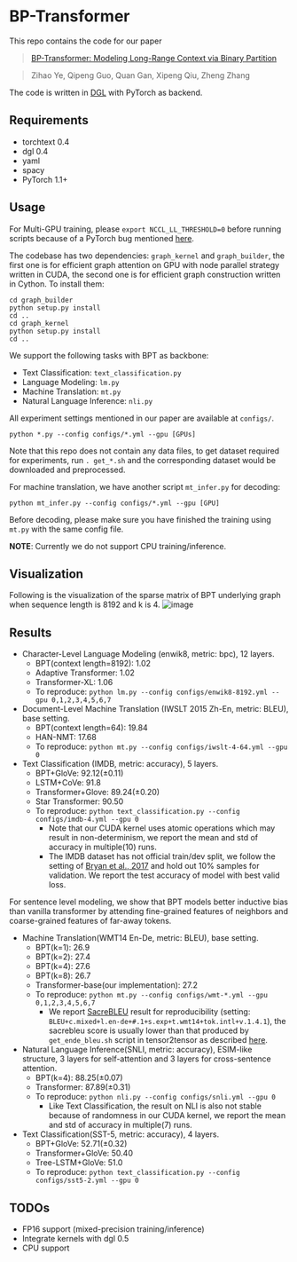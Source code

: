 # BP-Transformer
This repo contains the code for our paper

> [BP-Transformer: Modeling Long-Range Context via Binary Partition](https://arxiv.org/pdf/1911.04070.pdf)

> Zihao Ye, Qipeng Guo, Quan Gan, Xipeng Qiu, Zheng Zhang

The code is written in [DGL](https://github.com/dmlc/dgl) with PyTorch as backend.

## Requirements

- torchtext 0.4
- dgl 0.4
- yaml
- spacy
- PyTorch 1.1+

## Usage

For Multi-GPU training, please `export NCCL_LL_THRESHOLD=0` before running scripts because of a PyTorch bug mentioned [here](https://github.com/pytorch/pytorch/issues/20630).

The codebase has two dependencies: `graph_kernel` and `graph_builder`, the first one is for efficient graph attention on GPU with node parallel strategy written in CUDA, the second one is for efficient graph construction written in Cython. To install them:
```
cd graph_builder
python setup.py install
cd ..
cd graph_kernel
python setup.py install
cd ..
``` 

We support the following tasks with BPT as backbone:
- Text Classification: `text_classification.py`
- Language Modeling: `lm.py`
- Machine Translation: `mt.py`
- Natural Language Inference: `nli.py`

All experiment settings mentioned in our paper are available at `configs/`.

```
python *.py --config configs/*.yml --gpu [GPUs]
```

Note that this repo does not contain any data files, to get dataset required for experiments, run `. get_*.sh` and the corresponding dataset would be downloaded and preprocessed.

For machine translation, we have another script `mt_infer.py` for decoding:
```
python mt_infer.py --config configs/*.yml --gpu [GPU]
``` 

Before decoding, please make sure you have finished the training using `mt.py` with the same config file.

**NOTE**:
Currently we do not support CPU training/inference.

## Visualization

Following is the visualization of the sparse matrix of BPT underlying graph when sequence length is 8192 and k is 4.
![image](https://user-images.githubusercontent.com/11773619/72076682-e3b5a300-3330-11ea-9da9-c16bc289f09d.png)

## Results

- Character-Level Language Modeling (enwik8, metric: bpc), 12 layers.
    - BPT(context length=8192): 1.02
    - Adaptive Transformer: 1.02
    - Transformer-XL: 1.06
    - To reproduce: `python lm.py --config configs/enwik8-8192.yml --gpu 0,1,2,3,4,5,6,7`
- Document-Level Machine Translation (IWSLT 2015 Zh-En, metric: BLEU), base setting.
    - BPT(context length=64): 19.84
    - HAN-NMT: 17.68
    - To reproduce: `python mt.py --config configs/iwslt-4-64.yml --gpu 0`
- Text Classification (IMDB, metric: accuracy), 5 layers.
    - BPT+GloVe: 92.12(±0.11)
    - LSTM+CoVe: 91.8
    - Transformer+Glove: 89.24(±0.20)
    - Star Transformer: 90.50
    - To reproduce: `python text_classification.py --config configs/imdb-4.yml --gpu 0`
        - Note that our CUDA kernel uses atomic operations which may result in non-determinism, we report the mean and std of accuracy in multiple(10) runs.
        - The IMDB dataset has not official train/dev split, we follow the setting of [Bryan et al., 2017](https://arxiv.org/pdf/1708.00107.pdf) and hold out 10% samples for validation. We report the test accuracy of model with best valid loss.

For sentence level modeling, we show that BPT models better inductive bias than vanilla transformer by attending fine-grained features of neighbors and coarse-grained features of far-away tokens.
- Machine Translation(WMT14 En-De, metric: BLEU), base setting.
    - BPT(k=1): 26.9
    - BPT(k=2): 27.4
    - BPT(k=4): 27.6
    - BPT(k=8): 26.7
    - Transformer-base(our implementation): 27.2
    - To reproduce: `python mt.py --config configs/wmt-*.yml --gpu 0,1,2,3,4,5,6,7`
        - We report [SacreBLEU](https://github.com/mjpost/sacreBLEU) result for reproducibility (setting: `BLEU+c.mixed+l.en-de+#.1+s.exp+t.wmt14+tok.intl+v.1.4.1`), the sacrebleu score is usually lower than that produced by `get_ende_bleu.sh` script in tensor2tensor as described [here](https://github.com/tensorflow/tensor2tensor/issues/317). 
- Natural Language Inference(SNLI, metric: accuracy), ESIM-like structure, 3 layers for self-attention and 3 layers for cross-sentence attention.
    - BPT(k=4): 88.25(±0.07)
    - Transformer: 87.89(±0.31)
    - To reproduce: `python nli.py --config configs/snli.yml --gpu 0` 
        - Like Text Classification, the result on NLI is also not stable because of randomness in our CUDA kernel, we report the mean and std of accuracy in multiple(7) runs.
- Text Classification(SST-5, metric: accuracy), 4 layers.
    - BPT+GloVe: 52.71(±0.32)
    - Transformer+GloVe: 50.40
    - Tree-LSTM+GloVe: 51.0
    - To reproduce: `python text_classification.py --config configs/sst5-2.yml --gpu 0`

## TODOs

- FP16 support (mixed-precision training/inference)
- Integrate kernels with dgl 0.5
- CPU support
